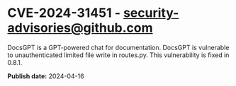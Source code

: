 # CVE-2024-31451 - security-advisories@github.com

DocsGPT is a GPT-powered chat for documentation. DocsGPT is vulnerable to unauthenticated limited file write in routes.py. This vulnerability is fixed in 0.8.1.

**Publish date:** 2024-04-16
